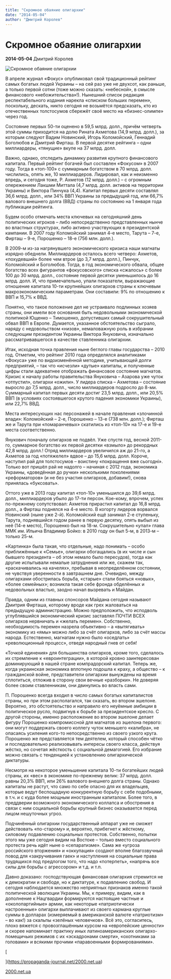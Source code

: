 ```yaml
---
title: "Скромное обаяние олигархии"
date: "2014-05-04"
author: "Дмитрий Королев"
---
```


# Скромное обаяние олигархии

**2014-05-04** Дмитрий Королев

![Скромное обаяние олигархии](http://cs620027.vk.me/v620027747/4d1c/BUjKCmiZYVo.jpg)

В апреле журнал «Фокус» опубликовал свой традиционный рейтинг самых богатых людей Украины – на сей раз уже не двухсот, как раньше, а только первой сотни (тоже можно сказать: «небесной», в смысле финансового «небожительства»!). Нынешний список редакция респектабельного издания нарекла «списком больших перемен», поскольку, дескать, никто сегодня не возьмётся предсказать, кто из отечественных толстосумов сбережёт своё место на «бизнес-олимпе» через год.

Состояние первых 50-ти оценено в 59,5 млрд. долл., причём четверть этой суммы приходится на долю Рината Ахметова (14,9 млрд. долл.), за которым следуют Вадим Новинский, Игорь Коломойский, Геннадий Боголюбов и Дмитрий Фирташ. В первой десятке рейтинга – одни миллиардеры, «тянущие» вкупе на 37 млрд. долл.

Важно, однако, отследить динамику развития крупного финансового капитала. Первый рейтинг богачей был составлен «Фокусом» в 2007 году. Тогда в «топ-100» с суммарным богатством в 70 млрд. долл. числились, опять же, 10 миллиардеров. Лидировал, как и неизменно впредь, и сегодня тоже, Р. Ахметов (12 млрд. долл.) – с огромным опережением Лакшми Миттала (4,7 млрд. долл. активов на территории Украины) и Виктора Пинчука (4,4). Капитал первых десяти составлял 36,6 млрд. долл., или 34% ВВП Украины за предыдущий год, или 66,7% валового внешнего долга (ВВД) страны по состоянию на 1 января года публикации рейтинга.

Будем особо отмечать места ключевых на сегодняшний день политических игроков – либо непосредственно представленных нынче во властных структурах, либо активно участвующих в президентской кампании. В 2007 году Коломойский занимал 4-е место, Тарута – 7-е, Фирташ – 9-е, Порошенко – 18-е (756 млн. долл.).

В 2009-м из-за нагрянувшего экономического кризиса наши магнаты изрядно обеднели. Миллиардеров осталось всего четверо: Ахметов, «похудевший» более чем втрое (до 3,7 млрд. долл.), Пинчук, Коломойский и Боголюбов. Тогда, в год экономического обвала, общее богатство всех фигурантов «фокусовского» списка «сжалось» с более 100 до 30 млрд. долл., состояние первой десятки уменьшилось до 16 млрд. долл. И, что примечательно, упали показатели, выражающие отношение капитала 10-ти крупнейших олигархов страны к ключевым макроэкономическим параметрам. Они составили: 9% по отношению к ВВП и 15,7% к ВВД.

Понятно, что такое положение дел не устраивало подлинных хозяев страны, они имели все основания быть недовольными экономической политикой Ющенко – Тимошенко, допустивших самый сокрушительный обвал ВВП в Европе. Думается, указанное обстоятельство сыграло, наряду с недовольством «низов», немаловажную роль в избрании следующим президентом Украины Виктора Януковича, изначально рассматривавшегося в качестве ставленника олигархии.

Итак, исходная точка правления ныне беглого главы государства – 2010 год. Отметим, что рейтинг 2010 года определялся аналитиками «Фокуса» уже по видоизменённой методике, учитывающей долги предприятий, – так что «исчезли» «дутые» капиталы, и полученные цифры стали адекватнее отображать финансовое состояние магнатов. Кризис к началу работы правительства Януковича – Азарова уже чуток «отпустил», олигархи «ожили». У лидера списка – Ахметова – состояние выросло до 7,5 млрд. долл., число миллиардеров подросло до 8-ми. Суммарный капитал первых десяти достиг 23,5 млрд. долл., или 20,5% ВВП (в условиях состоявшегося крутого падения экономики Украины), или 22,7% ВВД.

Места интересующих нас персонажей в начале правления «злочинной влади»: Коломойский – 2-е, Порошенко – 13-е (738 млн. долл.); Фирташ же и Тарута при «помаранчевых» скатились из «топ-10» на 17-е и 19-е места соответственно.

Янукович поначалу олигархов не подвёл. Уже спустя год, весной 2011-го, суммарное богатство их первой десятки «взмыло» до рекордных 42,8 млрд. долл.! Отряд миллиардеров увеличился аж до 21-го, а Ахметов за год «потяжелел» вдвое – до 15,6 млрд. долл. Короче, наступил рай для толстосумов – воистину «покращення вже сьогодні». Только вот пришёл рай не надолго – начиная с 2012 года, экономика Украины, «доведённая до ручки» несколькими поколениями «реформаторов» (и не без участия олигархов, добавим!), снова принялась «буксовать».

Оттого уже в 2013 году капитал «топ-10» уменьшился до 39,6 млрд. долл., миллиардеров убыло до 17-ти персон. Кое-кому, впрочем, успех по-прежнему сопутствовал: Ахметов прирастил капитал до 16,8 млрд. долл., а Фирташ поднялся на 4-е место. В когорту лидеров ворвался Новинский (ныне уже 2-й). Коломойский ещё занимал 2-е ступеньку, Тарута, поднявшийся годом ранее в первую десятку, опять выбыл из неё (14-е место), Порошенко был на 18-м. Сокрушительно «упал» глава ММК им. Ильича Владимир Бойко: в 2010 году он был 5-м, в 2013-м – только 25-м.

«Картинка» была такая, что отдельные, надо понимать – особо приближённые к «Семье», олигархи обогащались (в их числе и сын бывшего президента – об этом немало было пересудов), тогда как другие испытывали немалые затруднения или же, скажем так, «раскачивались на качелях», пребывая в неопределённом состоянии, не чувствуя уверенности в завтрашнем дне. Очевидно, между олигархами обострилась борьба, «старые» стали бояться «новых», «более семейных»; возникла такая себе фронда обделённых и недовольных властью, заодно начал вызревать и Майдан.

Правда, одним из главных спонсоров Майдана сегодня называют Дмитрия Фирташа, которому вроде как грех жаловаться на предыдущую администрацию. Можно предположить, что исподволь углублявшийся экономический кризис заставлял ПОЧТИ ВСЕХ олигархов нервничать и «желать перемен». Собственно, необходимость перемен назрела объективно – а «вытягивать» экономику из «ямы» можно либо за счёт олигархов, либо за счёт массы народа. Естественно, магнатам нужно было «оседлать» «революционный процесс», отведя народный гнев от себя!

«Точкой единения» для большинства олигархов, кроме того, сделалось их стремление к «евроинтеграции», в которой кровно заинтересован доминирующий в нашей стране компрадорский капитал. Теперь же, когда украинская экономика вплотную подошла к краху, а общество – к гражданской войне, представители олигархии вынуждены на время сплотиться, отложив в сторону свои вечные «разборки». Не доверяя более своим ставленникам, они двинулись во власть сами.

П. Порошенко всегда входил в число самых богатых капиталистов страны, но при этом располагался, так сказать, во втором эшелоне. Вероятно, это обстоятельство и направило его неуёмные амбиции в политическое русло, подвигнув к борьбе за президентское кресло. С другой стороны, именно расположение во втором эшелоне делает фигуру Порошенко компромиссной для магнатов из эшелона первого: они могут поддержать своего коллегу чуток меньшего «калибра», не опасаясь усиления кого-то непосредственно из своего узкого круга. Порошенко же представляется тем деятелем, который способен чётко и последовательно реализовывать интересы своего класса, действуя жёстко, но сочетая жёсткость с социальной демагогией. Его избрание можно связать с тенденцией к установлению олигархической диктатуры.

Несмотря на некоторое уменьшение капитала 10-ти богатейших людей страны, их «вес» в экономике по-прежнему велик: 37 млрд. долл. равны 20,3% ВВП, или 26% валового внешнего долга страны. Однако капиталы не растут, что само по себе опасно для их владельцев, которые ведут беспощадную конкурентную борьбу с себе подобными, в т.ч. и с куда более мощным иностранным капиталом. Более того, в преддверии возможного экономического коллапса и обострения в связи с ним социальной борьбы крупный бизнес оказывается перед лицом нешуточных угроз.

Подчинённый олигархии государственный аппарат уже не сможет действовать «по-старому» и, вероятно, прибегнет к жёсткому, силовому подавлению социальных протестов. Собственно, попытки этого мы уже сегодня видим на Востоке – только вместо социального протеста речь идёт ныне о «сепаратизме». Сама же «угроза российского вторжения» и «оккупация» создают вполне благозвучный повод для «закручивания гаек» и наступления на социальные права трудящихся под предлогом того, что надо «потерпеть», «напрячь все силы для борьбы с агрессором» и т.д. и т.п.

Давно доказано: господствующая финансовая олигархия стремится не к демократии и свободе, но к диктатуре, к подавлению свобод. И сегодня наблюдается множество неприятных признаков именно такой политической эволюции Украины. Мы, к примеру, видим, как в дополнение к Нацгвардии формируются настоящие частные и «околопартийные» армии, как некоторые «патриотически настроенные» олигархи выплачивают из своего кармана круглые суммы в долларах (измеряемый в американской валюте «патриотизм» – во как!) за скальпы «зелёных человечков». Всё это, согласитесь, плохо вяжется с провозглашённым курсом на «европейские ценности» и скорее напоминает практику иных латиноамериканских олигархо-помещичьих режимов с их «эскадронами смерти», «охотниками за головами» и всякими прочими «паравоенными формированиями».

[

](https://propaganda-journal.net/2000.net.ua)

[2000.net.ua](https://propaganda-journal.net/2000.net.ua)